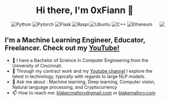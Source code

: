 <h1 align="center">Hi there, I'm 0xFiann 👋</h1>

<div align="center">
<img src="https://pbs.twimg.com/profile_banners/1482558813982973959/1678250057/1500x500" align="right">
</div>

<div align="center">  

![Python](https://img.shields.io/badge/-Python-%233776ab?logo=python&style=for-the-badge&logoColor=white)
![Pytorch](https://img.shields.io/badge/-PyTorch-%23EE4C2C.svg?style=for-the-badge&logo=PyTorch&logoColor=white)
![Flask](https://img.shields.io/badge/-Flask-%23eeeeee?logo=flask&style=for-the-badge&logoColor=black)
![Raspi](https://img.shields.io/badge/-RaspberryPi-C51A4A?style=for-the-badge&logo=Raspberry-Pi)
![Ubuntu](https://img.shields.io/badge/Ubuntu-E95420?style=for-the-badge&logo=ubuntu&logoColor=white)
![C++](https://img.shields.io/badge/-C%2B%2B-00599C?style=for-the-badge&logo=c%2B%2B&logoColor=white)
![Ethereum](https://img.shields.io/badge/Ethereum-3C3C3D?style=for-the-badge&logo=Ethereum&logoColor=white)

</div>

## I'm a Machine Learning Engineer, Educator, Freelancer. Check out my [YouTube!](https://www.youtube.com/c/BlakeM)
- :brain: I have a Bachelor of Science  in Computer Engineering from the University of Cincinnati.
- 🔭 Through my contract work and my [Youtube channel](https://www.youtube.com/c/BlakeM) I explore the latest in technology, typically with regards to large NLP models.
- 💬 Ask me about : Machine learning, Deep learning, Computer vision, Natural language processing, and Cryptocurrency
- 📫 How to reach me: blakecmallory@gmail.com or [blakemallory.com](https://www.blakemallory.com)
